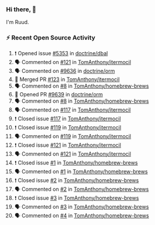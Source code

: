 ### Hi there, 👋

I'm Ruud.
 
### :zap: Recent Open Source Activity

<!--START_SECTION:activity-->
1. ❗️ Opened issue [#5353](https://github.com/doctrine/dbal/issues/5353) in [doctrine/dbal](https://github.com/doctrine/dbal)
2. 🗣 Commented on [#121](https://github.com/TomAnthony/itermocil/issues/121) in [TomAnthony/itermocil](https://github.com/TomAnthony/itermocil)
3. 🗣 Commented on [#9636](https://github.com/doctrine/orm/issues/9636) in [doctrine/orm](https://github.com/doctrine/orm)
4. 🎉 Merged PR [#123](https://github.com/TomAnthony/itermocil/pull/123) in [TomAnthony/itermocil](https://github.com/TomAnthony/itermocil)
5. 🗣 Commented on [#8](https://github.com/TomAnthony/homebrew-brews/issues/8) in [TomAnthony/homebrew-brews](https://github.com/TomAnthony/homebrew-brews)
6. 💪 Opened PR [#9639](https://github.com/doctrine/orm/pull/9639) in [doctrine/orm](https://github.com/doctrine/orm)
7. 🗣 Commented on [#8](https://github.com/TomAnthony/homebrew-brews/issues/8) in [TomAnthony/homebrew-brews](https://github.com/TomAnthony/homebrew-brews)
8. 🗣 Commented on [#117](https://github.com/TomAnthony/itermocil/issues/117) in [TomAnthony/itermocil](https://github.com/TomAnthony/itermocil)
9. ❗️ Closed issue [#117](https://github.com/TomAnthony/itermocil/issues/117) in [TomAnthony/itermocil](https://github.com/TomAnthony/itermocil)
10. ❗️ Closed issue [#119](https://github.com/TomAnthony/itermocil/issues/119) in [TomAnthony/itermocil](https://github.com/TomAnthony/itermocil)
11. 🗣 Commented on [#119](https://github.com/TomAnthony/itermocil/issues/119) in [TomAnthony/itermocil](https://github.com/TomAnthony/itermocil)
12. ❗️ Closed issue [#121](https://github.com/TomAnthony/itermocil/issues/121) in [TomAnthony/itermocil](https://github.com/TomAnthony/itermocil)
13. 🗣 Commented on [#121](https://github.com/TomAnthony/itermocil/issues/121) in [TomAnthony/itermocil](https://github.com/TomAnthony/itermocil)
14. ❗️ Closed issue [#1](https://github.com/TomAnthony/homebrew-brews/issues/1) in [TomAnthony/homebrew-brews](https://github.com/TomAnthony/homebrew-brews)
15. 🗣 Commented on [#1](https://github.com/TomAnthony/homebrew-brews/issues/1) in [TomAnthony/homebrew-brews](https://github.com/TomAnthony/homebrew-brews)
16. ❗️ Closed issue [#2](https://github.com/TomAnthony/homebrew-brews/issues/2) in [TomAnthony/homebrew-brews](https://github.com/TomAnthony/homebrew-brews)
17. 🗣 Commented on [#2](https://github.com/TomAnthony/homebrew-brews/issues/2) in [TomAnthony/homebrew-brews](https://github.com/TomAnthony/homebrew-brews)
18. ❗️ Closed issue [#3](https://github.com/TomAnthony/homebrew-brews/issues/3) in [TomAnthony/homebrew-brews](https://github.com/TomAnthony/homebrew-brews)
19. 🗣 Commented on [#3](https://github.com/TomAnthony/homebrew-brews/issues/3) in [TomAnthony/homebrew-brews](https://github.com/TomAnthony/homebrew-brews)
20. 🗣 Commented on [#4](https://github.com/TomAnthony/homebrew-brews/issues/4) in [TomAnthony/homebrew-brews](https://github.com/TomAnthony/homebrew-brews)
<!--END_SECTION:activity-->

